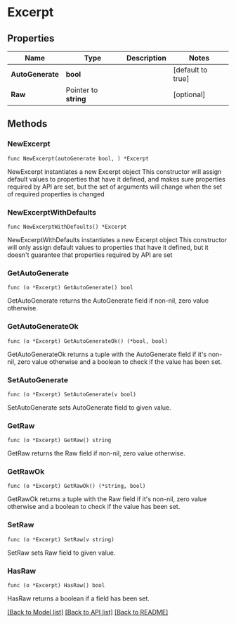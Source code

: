 # Excerpt

## Properties

Name | Type | Description | Notes
------------ | ------------- | ------------- | -------------
**AutoGenerate** | **bool** |  | [default to true]
**Raw** | Pointer to **string** |  | [optional] 

## Methods

### NewExcerpt

`func NewExcerpt(autoGenerate bool, ) *Excerpt`

NewExcerpt instantiates a new Excerpt object
This constructor will assign default values to properties that have it defined,
and makes sure properties required by API are set, but the set of arguments
will change when the set of required properties is changed

### NewExcerptWithDefaults

`func NewExcerptWithDefaults() *Excerpt`

NewExcerptWithDefaults instantiates a new Excerpt object
This constructor will only assign default values to properties that have it defined,
but it doesn't guarantee that properties required by API are set

### GetAutoGenerate

`func (o *Excerpt) GetAutoGenerate() bool`

GetAutoGenerate returns the AutoGenerate field if non-nil, zero value otherwise.

### GetAutoGenerateOk

`func (o *Excerpt) GetAutoGenerateOk() (*bool, bool)`

GetAutoGenerateOk returns a tuple with the AutoGenerate field if it's non-nil, zero value otherwise
and a boolean to check if the value has been set.

### SetAutoGenerate

`func (o *Excerpt) SetAutoGenerate(v bool)`

SetAutoGenerate sets AutoGenerate field to given value.


### GetRaw

`func (o *Excerpt) GetRaw() string`

GetRaw returns the Raw field if non-nil, zero value otherwise.

### GetRawOk

`func (o *Excerpt) GetRawOk() (*string, bool)`

GetRawOk returns a tuple with the Raw field if it's non-nil, zero value otherwise
and a boolean to check if the value has been set.

### SetRaw

`func (o *Excerpt) SetRaw(v string)`

SetRaw sets Raw field to given value.

### HasRaw

`func (o *Excerpt) HasRaw() bool`

HasRaw returns a boolean if a field has been set.


[[Back to Model list]](../README.md#documentation-for-models) [[Back to API list]](../README.md#documentation-for-api-endpoints) [[Back to README]](../README.md)



